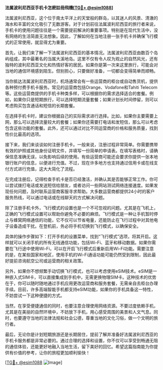 **法属波利尼西亚手机卡怎麽註冊飛機[[TG💪+ @esim1088](https://t.me/s/esim1088)]**

法属波利尼西亚，这个位于南太平洋上的天堂般的群岛，以其迷人的风景、清澈的海水和丰富的文化吸引了无数游客。对于计划前往法属波利尼西亚的旅行者来说，手机卡的使用问题往往是一个需要提前解决的重要事项。特别是在现代生活中，没有网络的生活简直无法想象。因此，了解如何在当地注册一张手机卡并确保飞行模式的正常使用，就显得尤为重要。

首先，让我们来了解一下法属波利尼西亚的基本情况。法属波利尼西亚由数百个岛屿组成，其中最著名的当属大溪地岛。这里不仅有令人叹为观止的自然风光，还有独特的波利尼西亚文化和热情好客的居民。如果你是第一次来这里旅行，可能会对当地的通信环境感到陌生。但别担心，只要做好准备，一切都会变得简单而顺畅。

当你抵达法属波利尼西亚时，机场通常会有一些运营商的柜台或自动售货机，提供各种预付费手机卡服务。常见的运营商包括Orange、Vodafone和Tahiti Telecom等。这些运营商提供的手机卡种类多样，可以根据你的需求选择适合的套餐。例如，如果你只是短期旅行，可以选择短期流量套餐；如果计划长时间停留，则可以考虑购买包含通话和短信的长期套餐。

在选择手机卡时，建议你根据自己的实际需求进行选择。比如，如果你主要需要上网，那么可以选择流量较大的套餐；如果你还需要打电话和发短信，那么可以考虑包含这些功能的套餐。此外，还可以通过对比不同运营商的价格和服务质量，找到性价比最高的选项。

接下来，我们来谈谈如何注册手机卡。一般来说，注册过程非常简单。你需要携带有效的护照或其他身份证明文件，并填写一份简单的申请表。在填写表格时，请确保信息准确无误，以免影响后续的使用。有些运营商可能还会要求你提供一张本地银行账户的信息，以便进行充值。不过，现在许多地方也支持通过信用卡或在线支付方式进行充值，这大大简化了流程。

在完成注册后，记得检查手机卡是否已经激活，并确认其是否能够正常工作。你可以尝试拨打电话或发送短信给朋友，或者访问一些网站测试网络连接速度。如果发现任何问题，及时联系运营商客服寻求帮助。大多数运营商都提供24小时的客户服务热线，可以通过电话或在线聊天的方式解决问题。

除了注册手机卡外，飞行模式的设置也是一个不可忽视的问题。尤其是在飞机上，正确的飞行模式设置可以帮助你避免不必要的麻烦。飞行模式是一种让手机暂时停止与蜂窝网络通信的功能，它不仅可以节省电量，还能防止在飞行过程中对其他电子设备造成干扰。在登机前，务必将手机切换到飞行模式，以确保安全。

具体的操作步骤如下：打开手机的设置菜单，找到“飞行模式”选项，将其开启。这样就可以关闭手机的所有无线通信功能，包括Wi-Fi、蓝牙和移动数据。如果你需要在飞行途中使用Wi-Fi，可以在开启飞行模式后重新启用Wi-Fi功能。需要注意的是，在某些国家和地区，使用手机的Wi-Fi通话功能可能仍然受到限制，因此最好提前咨询航空公司或运营商的相关政策。

另外，如果你不想频繁手动切换飞行模式，也可以考虑使用eSIM技术。eSIM是一种嵌入式SIM卡，可以直接集成到手机中，无需更换物理SIM卡。这种技术的优势在于，你可以随时随地通过手机应用更改运营商和服务套餐，无需亲自去柜台办理手续。目前，许多高端智能手机都支持eSIM功能，如果你的手机具备这一特性，不妨尝试一下这种便捷的方式。

当然，在享受便捷通信的同时，也要注意合理使用网络资源。不要过度依赖手机，尤其是在美丽的自然环境中，不妨放下手机，用心感受周围的美景和人文气息。同时，也要遵守当地的法律法规和社会公德，尊重当地的文化习俗，做一个文明的旅行者。

最后，无论你是计划短期旅游还是长期居住，提前了解并准备好法属波利尼西亚的手机卡服务都是非常必要的。通过合理的选择和设置，你不仅可以享受到畅通无阻的通信体验，还能更好地融入当地生活，留下美好的回忆。希望这篇指南能为你提供有价值的参考，让你的旅程更加顺利愉快！

[[TG💪+ @esim1088](https://t.me/s/esim1088) ![Image](https://i.postimg.cc/4NQfJmqS/Snipaste-2025-05-13-00-14-12.png)]
